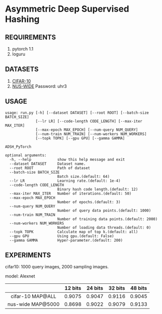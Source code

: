 # Asymmetric Deep Supervised Hashing

## REQUIREMENTS
1. pytorch 1.1
2. loguru

## DATASETS
1. [CIFAR-10](http://www.cs.toronto.edu/~kriz/cifar-10-python.tar.gz)
2. [NUS-WIDE](https://pan.baidu.com/s/1f9mKXE2T8XpIq8p7y8Fa6Q) Password: uhr3

## USAGE
```
usage: run.py [-h] [--dataset DATASET] [--root ROOT] [--batch-size BATCH_SIZE]
              [--lr LR] [--code-length CODE_LENGTH] [--max-iter MAX_ITER]
              [--max-epoch MAX_EPOCH] [--num-query NUM_QUERY]
              [--num-train NUM_TRAIN] [--num-workers NUM_WORKERS]
              [--topk TOPK] [--gpu GPU] [--gamma GAMMA]

ADSH_PyTorch

optional arguments:
  -h, --help            show this help message and exit
  --dataset DATASET     Dataset name.
  --root ROOT           Path of dataset
  --batch-size BATCH_SIZE
                        Batch size.(default: 64)
  --lr LR               Learning rate.(default: 1e-4)
  --code-length CODE_LENGTH
                        Binary hash code length.(default: 12)
  --max-iter MAX_ITER   Number of iterations.(default: 50)
  --max-epoch MAX_EPOCH
                        Number of epochs.(default: 3)
  --num-query NUM_QUERY
                        Number of query data points.(default: 1000)
  --num-train NUM_TRAIN
                        Number of training data points.(default: 2000)
  --num-workers NUM_WORKERS
                        Number of loading data threads.(default: 0)
  --topk TOPK           Calculate map of top k.(default: all)
  --gpu GPU             Using gpu.(default: False)
  --gamma GAMMA         Hyper-parameter.(default: 200)
  ```

## EXPERIMENTS
cifar10: 1000 query images, 2000 sampling images.

model: Alexnet

 | | 12 bits | 24 bits | 32 bits | 48 bits 
   :-:   |  :-:    |   :-:   |   :-:   |   :-:     
cifar-10 MAP@ALL | 0.9075 | 0.9047 | 0.9116 | 0.9045
nus-wide MAP@5000 | 0.8698 | 0.9022 | 0.9079 | 0.9133
